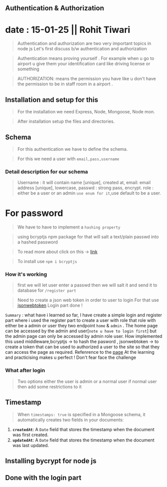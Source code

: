 ## Authentication & Authorization

# date : 15-01-25 || Rohit Tiwari

> Authentication and authorization are two very important topics in node js
> Let's first discuss b/w authentication and authorization

> Authentication means proving yourself . For example when u go to airport u give them your identification card like driving license or something
> 

> AUTHORIZATION: means the permission you have like u don't have the permission to be in staff room in a airport .


## Installation and setup for this

> For the installation we need Express, Node, Mongoose, Node mon.

> After installation setup the files and directories.

## Schema 
> For this authentication we have to define the schema.
 
>For this we need a user with  `email,pass,username`

### Detail description for our schema

>Username : it will contain name [unique], created at, 
>email: email address [unique], lowercase,
>passwd : strong pass, encrypt.
>role : either be a user or an  admin `use enum for it`,use default to be a user.

# For password
> We have to have to implement a  `hashing property`

> using bcryptjs npm package for that will salt a text/plain passwd into a hashed password

> To read more about click on this -> [link](https://www.npmjs.com/package/bcrypt)

 
> To install use `npm i bcryptjs`  

### How it's working

> first we will let user enter a passwd then we will salt it and send it to database for `/register part`

> Need to create a json web token in order to user to login 
> For that use [jsonwebtoken](https://npmjs.com/package/jsonwebtoken)
> Login part done !


`Summary` : 
	what have i learned so far, I have create a simple login and register part where i used the register part to create a user with role that role with either be a admin or user they two endpoint `home` & `admin` . The home page can be accessed by the admin and user[`note u have to login first`] but the admin page can only be accessed by admin role user.
	How implemented this used middleware,bcryptjs -> to hash the pasword , jsonwebtoken -> to create a token that can be used to authorized a user to the site so that they can access the page as required. Refenrence to the [page](https://github.com/Dedrknex8/Authenticaion-js)
	At the learning and practicising makes u perfect ! Don't fear face the challenge  
### What after login

> Two options either the user is admin or a normal user if normal user then add some restrictions to it 



## Timestamp

>When `timestamps: true` is specified in a Mongoose schema, it automatically creates two fields in your documents:

1. **`createdAt`**: A `Date` field that stores the timestamp when the document was first created.
2. **`updatedAt`**: A `Date` field that stores the timestamp when the document was last updated.

## Installing bycrypt for node js

## Done with the login part
